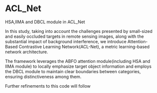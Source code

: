 # ACL_Net
HSA,IIMA and DBCL module in ACL_Net

In this study, taking into account the challenges presented by small-sized and easily occluded targets in remote sensing images, along with the substantial impact of background interference, we introduce Attention-Based Contrastive Learning Network(ACL-Net), a metric learning-based network architecture.

The framework leverages the ABFO attention module(including HSA and IIMA module) to locally emphasize target object information and employs the DBCL module to maintain clear boundaries between categories, ensuring distinctiveness among them.

Further refinements to this code will follow
